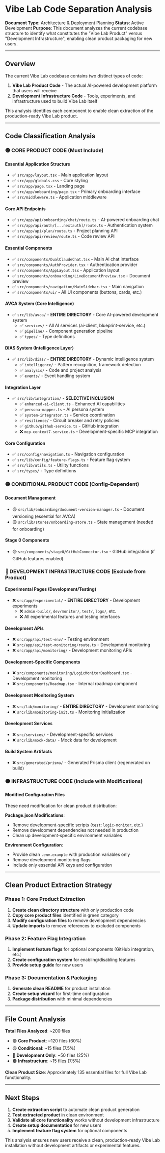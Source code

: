 # Vibe Lab Code Separation Analysis

**Document Type**: Architecture & Deployment Planning
**Status**: Active Development
**Purpose**: This document analyzes the current codebase structure to identify what constitutes the "Vibe Lab Product" versus "Development Infrastructure", enabling clean product packaging for new users.

---

## Overview

The current Vibe Lab codebase contains two distinct types of code:
1. **Vibe Lab Product Code** - The actual AI-powered development platform that users will receive
2. **Development Infrastructure Code** - Tools, experiments, and infrastructure used to build Vibe Lab itself

This analysis identifies each component to enable clean extraction of the production-ready Vibe Lab product.

---

## Code Classification Analysis

### 🟢 CORE PRODUCT CODE (Must Include)

#### Essential Application Structure
- ✅ `src/app/layout.tsx` - Main application layout
- ✅ `src/app/globals.css` - Core styling
- ✅ `src/app/page.tsx` - Landing page
- ✅ `src/app/onboarding/page.tsx` - Primary onboarding interface
- ✅ `src/middleware.ts` - Application middleware

#### Core API Endpoints
- ✅ `src/app/api/onboarding/chat/route.ts` - AI-powered onboarding chat
- ✅ `src/app/api/auth/[...nextauth]/route.ts` - Authentication system
- ✅ `src/app/api/plan/route.ts` - Project planning API
- ✅ `src/app/api/review/route.ts` - Code review API

#### Essential Components
- ✅ `src/components/DualClaudeChat.tsx` - Main AI chat interface
- ✅ `src/components/AuthProvider.tsx` - Authentication provider
- ✅ `src/components/AppLayout.tsx` - Application layout
- ✅ `src/components/onboarding/LiveDocumentPreview.tsx` - Document preview
- ✅ `src/components/navigation/MainSidebar.tsx` - Main navigation
- ✅ `src/components/ui/` - All UI components (buttons, cards, etc.)

#### AVCA System (Core Intelligence)
- ✅ `src/lib/avca/` - **ENTIRE DIRECTORY** - Core AI-powered development system
  - ✅ `services/` - All AI services (ai-client, blueprint-service, etc.)
  - ✅ `pipeline/` - Component generation pipeline
  - ✅ `types/` - Type definitions

#### DIAS System (Intelligence Layer)  
- ✅ `src/lib/dias/` - **ENTIRE DIRECTORY** - Dynamic intelligence system
  - ✅ `intelligence/` - Pattern recognition, framework detection
  - ✅ `analysis/` - Code and project analysis
  - ✅ `events/` - Event handling system

#### Integration Layer
- ✅ `src/lib/integration/` - **SELECTIVE INCLUSION**
  - ✅ `enhanced-ai-client.ts` - Enhanced AI capabilities
  - ✅ `persona-mapper.ts` - AI persona system
  - ✅ `system-integrator.ts` - Service coordination
  - ✅ `resilience/` - Circuit breaker and retry policies
  - ✅ `github/github-service.ts` - GitHub integration
  - ❌ `mcp-context7-service.ts` - Development-specific MCP integration

#### Core Configuration
- ✅ `src/config/navigation.ts` - Navigation configuration
- ✅ `src/lib/config/feature-flags.ts` - Feature flag system
- ✅ `src/lib/utils.ts` - Utility functions
- ✅ `src/types/` - Type definitions

### 🟡 CONDITIONAL PRODUCT CODE (Config-Dependent)

#### Document Management
- 🟡 `src/lib/onboarding/document-version-manager.ts` - Document versioning (essential for AVCA)
- 🟡 `src/lib/stores/onboarding-store.ts` - State management (needed for onboarding)

#### Stage 0 Components
- 🟡 `src/components/stage0/GitHubConnector.tsx` - GitHub integration (if GitHub features enabled)

### 🔴 DEVELOPMENT INFRASTRUCTURE CODE (Exclude from Product)

#### Experimental Pages (Development/Testing)
- ❌ `src/app/experimental/` - **ENTIRE DIRECTORY** - Development experiments
  - ❌ `admin-build/`, `dev/monitor/`, `test/`, `logs/`, etc.
  - ❌ All experimental features and testing interfaces

#### Development APIs
- ❌ `src/app/api/test-env/` - Testing environment
- ❌ `src/app/api/test-monitoring/route.ts` - Development monitoring
- ❌ `src/app/api/monitoring/` - Development monitoring APIs

#### Development-Specific Components
- ❌ `src/components/monitoring/LogicMonitorDashboard.tsx` - Development monitoring
- ❌ `src/components/Roadmap.tsx` - Internal roadmap component

#### Development Monitoring System
- ❌ `src/lib/monitoring/` - **ENTIRE DIRECTORY** - Development monitoring
- ❌ `src/lib/monitoring-init.ts` - Monitoring initialization

#### Development Services  
- ❌ `src/services/` - Development-specific services
- ❌ `src/lib/mock-data/` - Mock data for development

#### Build System Artifacts
- ❌ `src/generated/prisma/` - Generated Prisma client (regenerated on build)

### 🟠 INFRASTRUCTURE CODE (Include with Modifications)

#### Modified Configuration Files
These need modification for clean product distribution:

**Package.json Modifications**:
- Remove development-specific scripts (`test:logic-monitor`, etc.)
- Remove development dependencies not needed in production
- Clean up development-specific environment variables

**Environment Configuration**:
- Provide clean `.env.example` with production variables only
- Remove development monitoring flags
- Include only essential API keys and configuration

---

## Clean Product Extraction Strategy

### Phase 1: Core Product Extraction
1. **Create clean directory structure** with only production code
2. **Copy core product files** identified in green category
3. **Modify configuration files** to remove development dependencies
4. **Update imports** to remove references to excluded components

### Phase 2: Feature Flag Integration
1. **Implement feature flags** for optional components (GitHub integration, etc.)
2. **Create configuration system** for enabling/disabling features
3. **Provide setup guide** for new users

### Phase 3: Documentation & Packaging
1. **Generate clean README** for product installation
2. **Create setup wizard** for first-time configuration  
3. **Package distribution** with minimal dependencies

---

## File Count Analysis

**Total Files Analyzed**: ~200 files
- 🟢 **Core Product**: ~120 files (60%)
- 🟡 **Conditional**: ~15 files (7.5%)
- 🔴 **Development Only**: ~50 files (25%)
- 🟠 **Infrastructure**: ~15 files (7.5%)

**Clean Product Size**: Approximately 135 essential files for full Vibe Lab functionality.

---

## Next Steps

1. **Create extraction script** to automate clean product generation
2. **Test extracted product** in clean environment
3. **Validate all core functionality** works without development infrastructure
4. **Create setup documentation** for new users
5. **Implement feature flag system** for optional components

This analysis ensures new users receive a clean, production-ready Vibe Lab installation without development artifacts or experimental features.
